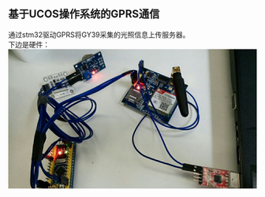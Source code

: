 基于UCOS操作系统的GPRS通信
-------------------------------
通过stm32驱动GPRS将GY39采集的光照信息上传服务器。<br>
下边是硬件：<br>
![](https://github.com/UPC6095832/GPRS-UCOSIII/raw/master/Z/PICTURE1.jpg) 
